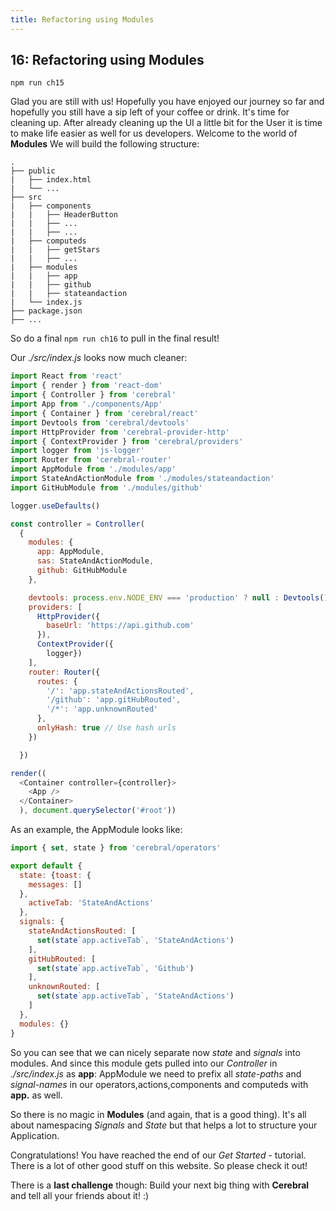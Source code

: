 ```yaml
---
title: Refactoring using Modules
---
```


## 16: Refactoring using Modules

`npm run ch15`

Glad you are still with us! Hopefully you have enjoyed our journey so far and hopefully you still have a sip left of your coffee or drink.
It's time for cleaning up. After already cleaning up the UI a little bit for the User it is time to make life easier as well for us developers.
Welcome to the world of **Modules**
We will build the following structure:

```
.
├── public
|	├── index.html
|	└── ...
├── src
|	├── components
|	|	├── HeaderButton
|	|	├── ...
|	|	├── ...	
|	├── computeds	
|	|	├── getStars
|	|	├── ...
|	├── modules	
|	|	├── app
|	|	├── github
|	|	├── stateandaction
|	└── index.js
├── package.json
├── ...
```

So do a final `npm run ch16` to pull in the final result!

Our *./src/index.js* looks now much cleaner:
```js
import React from 'react'
import { render } from 'react-dom'
import { Controller } from 'cerebral'
import App from './components/App'
import { Container } from 'cerebral/react'
import Devtools from 'cerebral/devtools'
import HttpProvider from 'cerebral-provider-http'
import { ContextProvider } from 'cerebral/providers'
import logger from 'js-logger'
import Router from 'cerebral-router'
import AppModule from './modules/app'
import StateAndActionModule from './modules/stateandaction'
import GitHubModule from './modules/github'

logger.useDefaults()

const controller = Controller(
  {
    modules: {
      app: AppModule,
      sas: StateAndActionModule,
      github: GitHubModule
    },

    devtools: process.env.NODE_ENV === 'production' ? null : Devtools(),
    providers: [
      HttpProvider({
        baseUrl: 'https://api.github.com'
      }),
      ContextProvider({
        logger})
    ],
    router: Router({
      routes: {
        '/': 'app.stateAndActionsRouted',
        '/github': 'app.gitHubRouted',
        '/*': 'app.unknownRouted'
      },
      onlyHash: true // Use hash urls
    })

  })

render((
  <Container controller={controller}>
    <App />
  </Container>
  ), document.querySelector('#root'))

```

As an example, the AppModule looks like:

```js
import { set, state } from 'cerebral/operators'

export default {
  state: {toast: {
    messages: []
  },
    activeTab: 'StateAndActions'
  },
  signals: {
    stateAndActionsRouted: [
      set(state`app.activeTab`, 'StateAndActions')
    ],
    gitHubRouted: [
      set(state`app.activeTab`, 'Github')
    ],
    unknownRouted: [
      set(state`app.activeTab`, 'StateAndActions')
    ]
  },
  modules: {}
}
```

So you can see that we can nicely separate now *state* and *signals* into modules.
And since this module gets pulled into our *Controller* in *./src/index.js* as **app**: AppModule we need to prefix all *state-paths* and *signal-names* in our operators,actions,components and computeds with **app.** as well.

So there is no magic in **Modules** (and again, that is a good thing). It's all about namespacing *Signals* and *State* but that helps a lot to structure your Application.

Congratulations! You have reached the end of our *Get Started* - tutorial.
There is a lot of other good stuff on this website. So please check it out!

There is a **last challenge** though: Build your next big thing with **Cerebral** and tell all your friends about it! :)